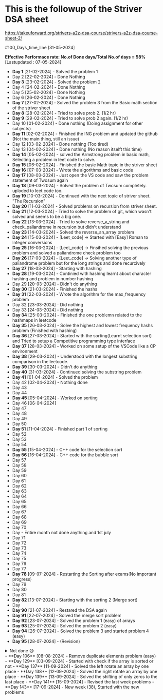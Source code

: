 # This is the followup of the Striver DSA sheet

https://takeuforward.org/strivers-a2z-dsa-course/strivers-a2z-dsa-course-sheet-2/

<!-- Animation of the progress -->
<!-- 1. Start with a journey of a guy from 2021, failed in one month, in 2022 failed in one month, in 2023 (Nov) struggled to do and succeded in 2024 -->

#100_Days_time_line [31-05-2024]

**Effective Performace rate: No.of Done days/Total No.of days = 58%** [Lastupdated : 07-05-2024]

- **Day 1**   [21-02-2024] - Solved the problem 1
- Day 2       [22-02-2024] - Done Nothing
- **Day 3**   [23-02-2024] - Solved the problem 2
- Day 4       [24-02-2024] - Done Nothing
- Day 5       [25-02-2024] - Done Nothing
- Day 6       [26-02-2024] - Done Nothing
- **Day 7**   [27-02-2024] - Solved the problem 3 from the Basic math section of the striver sheet
- **Day 8**   [28-02-2024] - Tried to solve prob 2. (1/2 hr)
- **Day 9**   [29-02-2024] - Tried to solve prob 2 again. (1/2 hr)
- Day 10      [01-02-2024] - Done nothing (Doing assignment for other subjects)
- **Day 11**  [02-02-2024] - Finished the ING problem and updated the github (Not the main thing, still an issue)
- Day 12      [03-02-2024] - Done nothing (Too tired)
- Day 13      [04-02-2024] - Done nothing (No reason itselft this time)
- **Day 14**  [05-02-2024] - solved the Armstrong problem in basic math, Selecting a problem in leet code to solve.
- **Day 15**  [06-02-2024] - Finished the basic Math topic in the striver sheet
- **Day 16**  [07-03-2024] - Wrote the algorithms and basic code 
- **Day 17**  [08-03-2024] - Just open the VS code and saw the problem statement of Twosum again
- **Day 18**  [09-03-2024] - Solved the problem of Twosum completely. uploded to leet code too.
- **Day 19**  [10-03-2024] - Continued with the next topic of striver sheet. "The Recursion"
- **Day 20**  [11-03-2024] - Solved problems on recursion from striver sheet.
- **Day 21**  [12-03-2024] - Tried to solve the problem of git, which wasn't solved and seems to be a big one.
- **Day 22**  [13-03-2024] - Tried to solve reverse_a_string and check_paliandrome in recursion but didn't understand
- **Day 23**  [14-03-2024] - Solved the reverse_an_array problem
- **Day 24**  [15-03-2024] - [Leet_code] -> Started with [Easy] Roman to Integer conversions
- **Day 25**  [16-03-2024] - [Leet_code] -> Finsihed solving the previous problem and solved a paliandrome check problem too
- **Day 26**  [17-03-2024] - [Leet_code] -> Solving another type of paliandrome problem but for the long strings and done recurcively
- **Day 27**  [18-03-2024] - Starting with hashing
- **Day 28**  [19-03-2024] - Continied with hashing learnt about character hashing and problem in number hashing
- Day 29      [20-03-2024] - Didn't do anything
- **Day 30**  [21-03-2024] - Finished the hashs
- **Day 31**  [22-03-2024] - Wrote the algorithm for the max_frequency problem
- Day 32      [23-03-2024] - Did nothing
- Day 33      [24-03-2024] - Did nothing
- **Day 34**  [25-03-2024] - Finished the one problemn related to the hashmaps in leetcode
- **Day 35**  [26-03-2024] - Solve the highest and lowest frequency hashs problem (Finished with hashing)
- **Day 36**  [27-03-2024] - Started with the sorting(Learnt selection sort) and Tried to setup a Competitive programming type interface
- **Day 37**  [28-03-2024] - Worked on some setup of the VSCode like a CP environment
- **Day 38**  [29-03-2024] - Understood with the longest substring comparison in the leetcode.
- **Day 39**  [30-03-2024] - Didn't do anything
- **Day 40**  [31-03-2024] - Continued solving the substring problem
- **Day 41**  [01-04-2024] - Solved the problem
- Day 42      [02-04-2024] - Nothing done
- Day 43    
- Day 44
- **Day 45**  [05-04-2024] - Worked on sorting
- Day 46      [06-04-2024]
- Day 47
- Day 48
- Day 49
- Day 50
- **Day 51**  [11-04-2024] - Finished part 1 of sorting
- Day 52
- Day 53
- Day 54
- **Day 55**  [15-04-2024]  - C++ code for the selection sort
- **Day 56**  [16-04-2024]  - C++ code for the bubble sort
- Day 57
- Day 58
- Day 59
- Day 60
- Day 61
- Day 62
- Day 63
- Day 64
- Day 65
- Day 66
- Day 67
- Day 68
- Day 69
- Day 70
- Day - Entire month not done anything and 1st july
- Day 71
- Day 72
- Day 73
- Day 74
- Day 75
- Day 76
- Day 77
- **Day 78**  [09-07-2024]  - Restarting the Sorting after exams(No important progress)
- Day 79
- Day 80
- Day 81
- **Day 82**  [13-07-2024] - Starting with the sorting 2 (Merge sort)
- Day 
- **Day 90**    [21-07-2024] - Restared the DSA again
- **Day 91**    [22-07-2024] - Solved the merge sort problem
- **Day 92**    [23-07-2024] - Solved the problem 1 (easy) of arrays
- **Day 93**    [25-07-2024] - Solved the problem 2 (easy)
- **Day 94**    [26-07-2024] - Solved the problem 3 and started problem 4 (easy)
- **Day 95**    [28-07-2024] - (Revision) 
<details>
<summary>Not done 😅</summary>
<ul>
<li> Day 96</li> 
<li> Day 97</li>
<li> Day 98</li> 
<li> Day 99</li>
<li> Day 100</li>
<li> Day 101</li>
<li> Day 102</li>
<li> Day 103</li>
<li> Day 104</li>
<li> Day 105</li>
</ul>
</details>
- **Day 106**    [08-08-2024] - Remove duplicate elements problem (easy)
- **Day 129**    [03-09-2024] - Started with check if the array is sorted or not 
- **Day 137**    [11-09-2024] - Solved the left rotate an array by one place
- **Day 138**    [12-09-2024] - Solved the right rotate an array by one place
- **Day 139**    [13-09-2024] - Solved the shifting of only zeros to the last place
- **Day 141**    [15-09-2024] - Revised the last week problems
- **Day 143**    [17-09-2024] - New week (38), Started with the new problems






<!-- # Leet code problems solved
1. Problem from arrays [a. Container with water, b. 3Sum, c. Twosum, d. Max_frequency ] -->

<!-- The secret command for my terminal
g++ -o problem_<number>.exe problem_<number>.cpp -->



